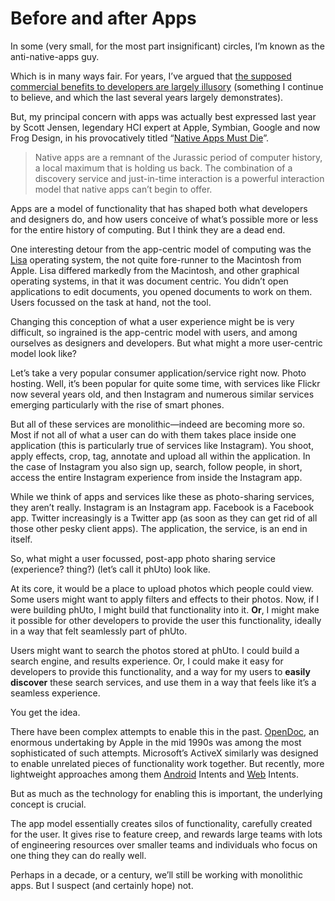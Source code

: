 

# Before and after Apps 

In some (very small, for the most part insignificant) circles, I’m known as the anti-native-apps
guy.

Which is in many ways fair. For years, I’ve argued that [the supposed commercial benefits to developers
are largely illusory](http://www.webdirections.org/blog/iphone-native-apps-the-great-leap-backwards/)
(something I continue to believe, and which the last several years largely demonstrates).

But, my principal concern with apps was actually best expressed last year by Scott Jensen, legendary HCI
expert at Apple, Symbian, Google and now Frog Design, in his provocatively titled “[Native Apps Must
Die](http://designmind.frogdesign.com/blog/mobile-apps-must-die.html)”.

> Native
> apps are a remnant of the Jurassic period of computer history, a local maximum that is holding us back. The
> combination of a discovery service and just-in-time interaction is a powerful interaction model that native
> apps can’t begin to offer.

Apps are a model of functionality that has shaped both what developers and designers do, and how users
conceive of what’s possible more or less for the entire history of computing. But I think they are a
dead end.

One interesting detour from the app-centric model of computing was the
[Lisa](http://en.wikipedia.org/wiki/Apple_Lisa) operating system, the not quite fore-runner to the Macintosh
from Apple. Lisa differed markedly from the Macintosh, and other graphical operating systems, in that it was
document centric. You didn’t open applications to edit documents, you opened documents to work on them.
Users focussed on the task at hand, not the tool.

Changing this conception of what a user experience might be is very difficult, so ingrained is the app-centric
model with users, and among ourselves as designers and developers. But what might a more user-centric model
look like?

Let’s take a very popular consumer application/service right now. Photo hosting. Well, it’s been
popular for quite some time, with services like Flickr now several years old, and then Instagram and numerous
similar services emerging particularly with the rise of smart phones.

But all of these services are monolithic—indeed are becoming more so. Most if not all of what a user can do
with them takes place inside one application (this is particularly true of services like Instagram). You
shoot, apply effects, crop, tag, annotate and upload all within the application. In the case of Instagram you
also sign up, search, follow people, in short, access the entire Instagram experience from inside the
Instagram app.

While we think of apps and services like these as photo-sharing services, they aren’t really. Instagram
is an Instagram app. Facebook is a Facebook app. Twitter increasingly is a Twitter app (as soon as they can
get rid of all those other pesky client apps). The application, the service, is an end in itself.

So, what might a user focussed, post-app photo sharing service (experience? thing?) (let’s call it
phUto) look like.

At its core, it would be a place to upload photos which people could view. Some users might want to apply
filters and effects to their photos. Now, if I were building phUto, I might build that functionality into it.
__Or__, I might make it possible for other developers to provide the user this functionality, ideally in a way
that felt seamlessly part of phUto.

Users might want to search the photos stored at phUto. I could build a search engine, and results experience.
Or, I could make it easy for developers to provide this functionality, and a way for my users to __easily
discover__ these search services, and use them in a way that feels like it’s a seamless experience.

You get the idea.

There have been complex attempts to enable this in the past. [OpenDoc](http://en.wikipedia.org/wiki/OpenDoc),
an enormous undertaking by Apple in the mid 1990s was among the most sophisticated of such attempts.
Microsoft’s ActiveX similarly was designed to enable unrelated pieces of functionality work together.
But recently, more lightweight approaches among them
[Android](http://www.vogella.com/articles/AndroidIntent/article.html) Intents and [Web](http://webintents.org)
Intents.

But as much as the technology for enabling this is important, the underlying concept is crucial.

The app model essentially creates silos of functionality, carefully created for the user. It gives rise to
feature creep, and rewards large teams with lots of engineering resources over smaller teams and individuals
who focus on one thing they can do really well.

Perhaps in a decade, or a century, we’ll still be working with monolithic apps. But I suspect (and
certainly hope) not.